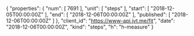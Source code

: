 {
  "properties": {
    "num": [
      7691
    ],
    "unit": [
      "steps"
    ],
    "start": [
      "2018-12-05T00:00:00Z"
    ],
    "end": [
      "2018-12-06T00:00:00Z"
    ],
    "published": [
      "2018-12-06T00:00:00Z"
    ]
  },
  "client_id": "https://www-api.jvt.me/fit",
  "date": "2018-12-06T00:00:00Z",
  "kind": "steps",
  "h": "h-measure"
}
